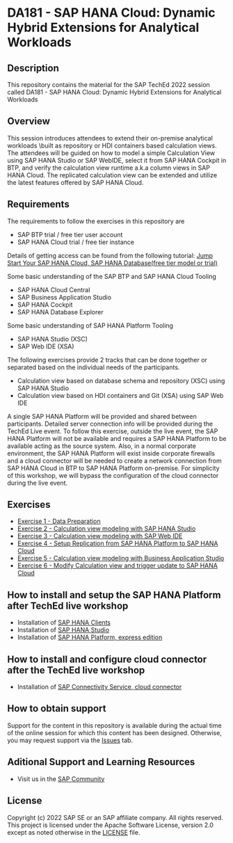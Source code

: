 # DA181 - SAP HANA Cloud: Dynamic Hybrid Extensions for Analytical Workloads

## Description

This repository contains the material for the SAP TechEd 2022 session called DA181 - SAP HANA Cloud: Dynamic Hybrid Extensions for Analytical Workloads

## Overview

This session introduces attendees to extend their on-premise analytical workloads \built as repository or HDI containers based calculation views. The attendees will be guided on how to model a simple Calculation View using SAP HANA Studio or SAP WebIDE, select it from SAP HANA Cockpit in BTP, and verify the calculation view runtime a.k.a column views in SAP HANA Cloud. The replicated calculation view can be extended and utilize the latest features offered by SAP HANA Cloud.

## Requirements

The requirements to follow the exercises in this repository are
   - SAP BTP trial / free tier user account
   - SAP HANA Cloud trial / free tier instance

   Details of getting access can be found from the following tutorial: [Jump Start Your SAP HANA Cloud, SAP HANA Database(free tier model or trial)](https://developers.sap.com/mission.hana-cloud-database-get-started.html)

Some basic understanding of the SAP BTP and SAP HANA Cloud Tooling
   - SAP HANA Cloud Central
   - SAP Business Application Studio
   - SAP HANA Cockpit
   - SAP HANA Database Explorer

Some basic understanding of SAP HANA Platform Tooling
   - SAP HANA Studio (XSC)
   - SAP Web IDE (XSA)

The following exercises provide 2 tracks that can be done together or separated based on the individual needs of the participants.
   - Calculation view based on database schema and repository (XSC) using SAP HANA Studio
   - Calculation view based on HDI containers and Git (XSA) using SAP Web IDE

A single SAP HANA Platform will be provided and shared between participants. Detailed server connection info will be provided during the TechEd Live event.
To follow this exercise, outside the live event, the SAP HANA Platform will not be available and requires a SAP HANA Platform to be available acting as the source system. Also, in a normal corporate environment, the SAP HANA Platform will exist inside corporate firewalls and a cloud connector will be needed to create a network connection from SAP HANA Cloud in BTP to SAP HANA Platform on-premise. For simplicity of this workshop, we will bypass the configuration of the cloud connector during the live event.

## Exercises

- [Exercise 1 - Data Preparation](exercises/Exercise_1_Setup/)
- [Exercise 2 - Calculation view modeling with SAP HANA Studio](exercises/Exercise_2_SAP_HANA_STUDIO/)
- [Exercise 3 - Calculation view modeling with SAP Web IDE](exercises/Exercise_3_SAP_WEBIDE/)
- [Exercise 4 - Setup Replication from SAP HANA Platform to SAP HANA Cloud](exercises/Exercise_4_Replicate_Calcview/)
- [Exercise 5 - Calculation view modeling with Business Application Studio](exercises/Exercise_5_SAP_BAS/)
- [Exercise 6 - Modify Calculation view and trigger update to SAP HANA Cloud](exercises/Exercise_6_Modify/)

## How to install and setup the SAP HANA Platform after TechEd live workshop
- Installation of [SAP HANA Clients](https://developers.sap.com/tutorials/hana-clients-install.html)
- Installation of [SAP HANA Studio](https://help.sap.com/docs/SAP_HANA_PLATFORM/a2a49126a5c546a9864aae22c05c3d0e/c13cec2b7c2c46bdb0762ce5f1410260.html)
- Installation of [SAP HANA Platform, express edition](https://developers.sap.com/group.hxe-install-vm-xsa.html)

## How to install and configure cloud connector after the TechEd live workshop
- Installation of [SAP Connectivity Service, cloud connector](https://developers.sap.com/tutorials/hana-cloud-mission-extend-08.html)

## How to obtain support

Support for the content in this repository is available during the actual time of the online session for which this content has been designed. Otherwise, you may request support via the [Issues](../../issues) tab.

## Aditional Support and Learning Resources
 - Visit us in the [SAP Community](https://community.sap.com/topics/hana)

## License
Copyright (c) 2022 SAP SE or an SAP affiliate company. All rights reserved. This project is licensed under the Apache Software License, version 2.0 except as noted otherwise in the [LICENSE](LICENSES/Apache-2.0.txt) file.
